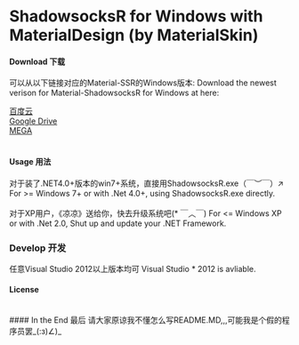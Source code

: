 ShadowsocksR for Windows with MaterialDesign (by MaterialSkin)
======================

#### Download 下载
可以从以下链接对应的Material-SSR的Windows版本:
Download the newest verison for Material-ShadowsocksR for Windows at here:

[百度云](https://pan.baidu.com/s/1tAUEpySRf5MXEqCP3GxmLg)<br>
[Google Drive](https://drive.google.com/open?id=1j01XAVuv_0ymSfpBJQepH11S-FsxdL3l)<br>
[MEGA](https://mega.nz/#!GqIhUKxJ!o7b51CDJMgRr3-mgUEMDEzFkx9hZgLccX-v0GrWEtSE)<br>
<br>

#### Usage 用法
对于装了.NET4.0+版本的win7+系统，直接用ShadowsocksR.exe（￣︶￣）↗
For >= Windows 7+ or with .Net 4.0+, using ShadowsocksR.exe directly.
<br><br>
对于XP用户，《凉凉》送给你，快去升级系统吧(* ￣︿￣)
For <= Windows XP or with .Net 2.0, Shut up and update your .NET Framework.
<br>
### Develop 开发
任意Visual Studio 2012以上版本均可
Visual Studio * 2012 is avliable.
<br>
#### License
<br>
#### In the End 最后
请大家原谅我不懂怎么写README.MD,,,可能我是个假的程序员罢_(:з)∠)_
